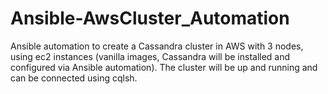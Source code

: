 # Ansible-AwsCluster_Automation

Ansible automation to create a Cassandra cluster in AWS with 3 nodes, using ec2 instances (vanilla images, Cassandra will be installed and configured via Ansible automation). The cluster will be up and running and can be connected using cqlsh.
